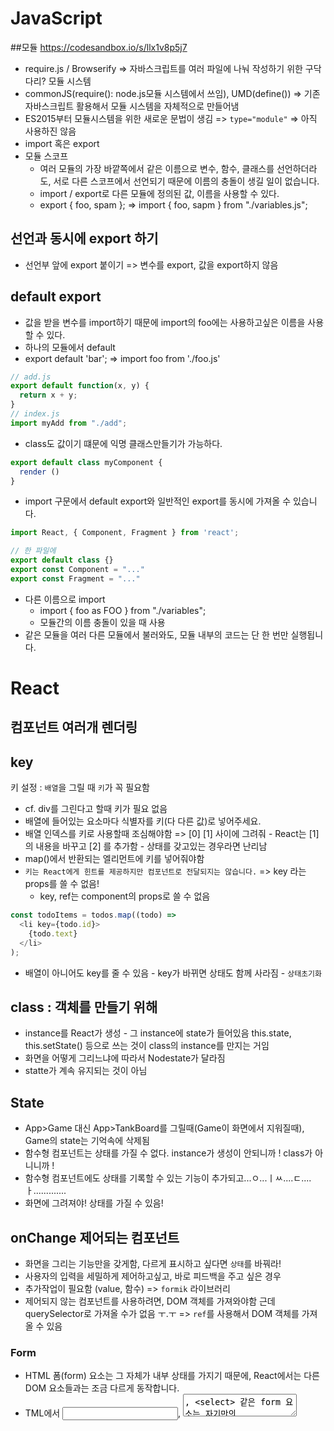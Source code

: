 # JavaScript

##모듈
https://codesandbox.io/s/llx1v8p5j7
- require.js / Browserify => 자바스크립트를 여러 파일에 나눠 작성하기 위한 구닥다리? 모듈 시스템
- commonJS(require(): node.js모듈 시스템에서 쓰임), UMD(define()) => 기존 자바스크립트 활용해서 모듈 시스템을 자체적으로 만들어냄
- ES2015부터 모듈시스템을 위한 새로운 문법이 생김 => `type="module"` => 아직 사용하진 않음
- import 혹은 export
- 모듈 스코프
  * 여러 모듈의 가장 바깥쪽에서 같은 이름으로 변수, 함수, 클래스를 선언하더라도, 서로 다른 스코프에서 선언되기 때문에 이름의 충돌이 생길 일이 없습니다.
  * import / export로 다른 모듈에 정의된 값, 이름을 사용할 수 있다.
  * export { foo, spam }; => import { foo, sapm } from "./variables.js";

## 선언과 동시에 export 하기
- 선언부 앞에 export 붙이기 => 변수를 export, 값을 export하지 않음

## default export
- 값을 받을 변수를 import하기 때문에 import의 foo에는 사용하고싶은 이름을 사용할 수 있다.
- 하나의 모듈에서 default 
- export default 'bar'; => import foo from './foo.js'
```js
// add.js
export default function(x, y) {
  return x + y;
}
// index.js
import myAdd from "./add";
```
  - class도 값이기 떄문에 익명 클래스만들기가 가능하다.
```js
export default class myComponent {
  render ()
}
```
- import 구문에서 default export와 일반적인 export를 동시에 가져올 수 있습니다.
```js
import React, { Component, Fragment } from 'react';

// 한 파일에
export default class {}
export const Component = "..."
export const Fragment = "..."
```
- 다른 이름으로 import 
  * import { foo as FOO } from "./variables";
  * 모듈간의 이름 충돌이 있을 때 사용
- 같은 모듈을 여러 다른 모듈에서 불러와도, 모듈 내부의 코드는 단 한 번만 실행됩니다.




# React
## 컴포넌트 여러개 렌더링
## key
  키 설정 : `배열`을 그릴 때 `키`가 꼭 필요함
- cf. div를 그린다고 할때 키가 필요 없음
- 배열에 들어있는 요소마다 식별자를 키(다 다른 값)로 넣어주세요.
- 배열 인덱스를 키로 사용할때 조심해야함 => [0] [1] 사이에 그려줘 - React는 [1] 의 내용을 바꾸고 [2] 를 추가함 - 상태를 갖고있는 경우라면 난리남
- map()에서 반환되는 엘리먼트에 키를 넣어줘야함
- `키는 React에게 힌트를 제공하지만 컴포넌트로 전달되지는 않습니다.` => key 라는 props를 쓸 수 없음!
  * key, ref는 component의 props로 쓸 수 없음
```js
const todoItems = todos.map((todo) =>
  <li key={todo.id}>
    {todo.text}
  </li>
);
```
  - 배열이 아니어도 key를 줄 수 있음 - key가 바뀌면 상태도 함께 사라짐 - `상태초기화` 
## class : 객체를 만들기 위해
- instance를 React가 생성 - 그 instance에 state가 들어있음 this.state, this.setState() 등으로 쓰는 것이 class의 instance를 만지는 거임
- 화면을 어떻게 그리느냐에 따라서 Nodestate가 달라짐
- statte가 계속 유지되는 것이 아님
## State
- App>Game 대신 App>TankBoard를 그릴때(Game이 화면에서 지워질때), Game의 state는 기억속에 삭제됨
- 함수형 컴포넌트는 상태를 가질 수 없다. instance가 생성이 안되니까 ! class가 아니니까 !
- 함수형 컴포넌트에도 상태를 기록할 수 있는 기능이 추가되고...ㅇ...ㅣㅆ....ㄷ....ㅏ.............
- 화면에 그려져야! 상태를 가질 수 있음!

## onChange 제어되는 컴포넌트
- 화면을 그리는 기능만을 갖게함, 다르게 표시하고 싶다면 `상태`를 바꿔라!
- 사용자의 입력을 세밀하게 제어하고싶고, 바로 피드백을 주고 싶은 경우
- 추가작업이 필요함 (value, 함수) => `formik` 라이브러리
- 제어되지 않는 컴포넌트를 사용하려면, DOM 객체를 가져와야함 근데 querySelector로 가져올 수가 없음 ㅜ.ㅜ => `ref`를 사용해서 DOM 객체를 가져올 수 있음
### Form
- HTML 폼(form) 요소는 그 자체가 내부 상태를 가지기 때문에, React에서는 다른 DOM 요소들과는 조금 다르게 동작합니다. 
- TML에서 <input>, <textarea>, <select> 같은 form 요소는 자기만의 상태를 가지고 사용자의 입력에 따라 업데이트됩니다. 반면에 React에서는, 변경 가능한 상태를 일반적으로 컴포넌트의 state 속성에 위치시키며, 이는 setState()로만 업데이트할 수 있습니다.
  * 서로 다른 state가 있고, 상태 업데이트 방법이 다르기 때문에 제어되는 컴포넌트가 필요함. => `진리의 유일한 원천`
- 제어되는 컴포넌트
  * input.value를 넘길때 value props에 값을 함께 넘겨주면 더이상 값을 입력할 수 없다.
  * 마치 바로 입력이 되는 것 처럼, input의 내장 기능을 없애고 그 값으로 상태를 그려주고 보여줌
      - https://codepen.io/jyansol/pen/yQMejw?editors=0010
  * 이를 통해 사용자 입력을 수정하거나 검증하는 것이 간단해집니다. 예를 들어 모든 유저의 이름을 강제로 대문자로 받거나 숫자만 입력가능하게 할 때
### textarea 태그
- DOM 세계에서는 사용법이 다르지만, 리액트세계에서는 Form처럼 onChange를 사용해서  
### select 태그
- https://codepen.io/gaearon/pen/JbbEzX?editors=0010
- <select value={this.state.value} onChange={this.handleChange}> //지금 선택된 옵션의 value값
- onChange={this.handleChange} props를 사용해야함, 이것을 지우면, 안바뀜!

## State 끌어올리기
- 여러 자식들이 공유해야할 상태가 필요할 때

## 합성 (composition) vs 상속 (inheritance)
- `상속 ㄴㄴ 조합 ㅇㅇ`
- FancyBorder의 아래 코드가 `props.children`이라는 특별한 props가 있음
  * https://codepen.io/jyansol/pen/ZmeWeQ?editors=0010
- props로 받은 엘리먼트를 자식에서 그릴 수 있음  





## 컴포넌트 하나에 파일 하나
